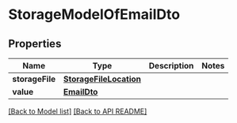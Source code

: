 
# StorageModelOfEmailDto


## Properties
Name | Type | Description | Notes
------------ | ------------- | ------------- | -------------
**storageFile** | [**StorageFileLocation**](StorageFileLocation.md) |  | 
**value** | [**EmailDto**](EmailDto.md) |  | 




[[Back to Model list]](Models.md) [[Back to API README]](README.md)


